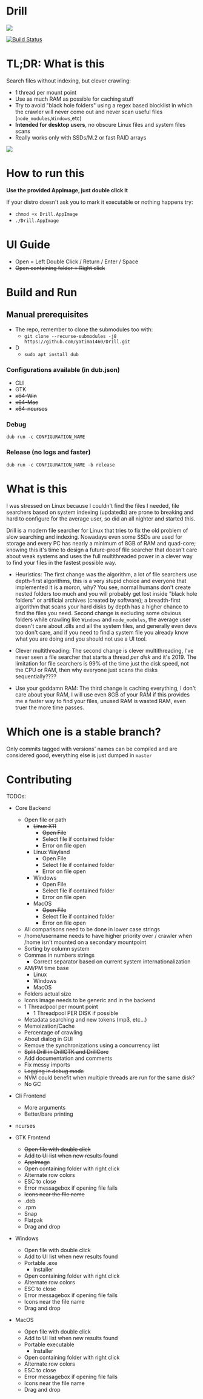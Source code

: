 # Drill

![](https://repository-images.githubusercontent.com/184500340/186b3200-75cb-11e9-9f5b-6dd249573076)

[![Build Status](https://travis-ci.org/yatima1460/Drill.svg?branch=master)](https://travis-ci.org/yatima1460/Drill)

# TL;DR: What is this

Search files without indexing, but clever crawling:
- 1 thread per mount point
- Use as much RAM as possible for caching stuff
- Try to avoid "black hole folders" using a regex based blocklist in which the crawler will never come out and never scan useful files (`node_modules`,`Windows`,etc)
- **Intended for desktop users**, no obscure Linux files and system files scans
- Really works only with SSDs/M.2 or fast RAID arrays


![](https://raw.githubusercontent.com/yatima1460/Drill/gh-pages/screenshot.png)

# How to run this

**Use the provided AppImage, just double click it**

If your distro doesn't ask you to mark it executable or nothing happens try:
- `chmod +x Drill.AppImage`
- `./Drill.AppImage`

# UI Guide

- Open                    = Left Double Click / Return / Enter / Space
- ~~Open containing folder  = Right click~~



# Build and Run

## Manual prerequisites

- The repo, remember to clone the submodules too with:
    - `git clone --recurse-submodules -j8 https://github.com/yatima1460/Drill.git`
- D
    - `sudo apt install dub`

### Configurations available (in dub.json)

- CLI
- GTK
- ~~x64-Win~~
- ~~x64-Mac~~
- ~~x64-ncurses~~

### Debug
```
dub run -c CONFIGURATION_NAME
```

### Release (no logs and faster)
```
dub run -c CONFIGURATION_NAME -b release
```

# What is this

I was stressed on Linux because I couldn't find the files I needed, file searchers based on system indexing (updatedb) are prone to breaking and hard to configure for the average user, so did an all nighter and started this.

Drill is a modern file searcher for Linux that tries to fix the old problem of slow searching and indexing.
Nowadays even some SSDs are used for storage and every PC has nearly a minimum of 8GB of RAM and quad-core;
knowing this it's time to design a future-proof file searcher that doesn't care about weak systems and uses the full multithreaded power in a clever way to find your files in the fastest possible way.

* Heuristics:
The first change was the algorithm, a lot of file searchers use depth-first algorithms, this is a very stupid choice and everyone that implemented it is a moron, why? 
You see, normal humans don't create nested folders too much and you will probably get lost inside "black hole folders" or artificial archives (created by software); a breadth-first algorithm that scans your hard disks by depth has a higher chance to find the files you need.
Second change is excluding some obvious folders while crawling like `Windows` and `node_modules`, the average user doesn't care about .dlls and all the system files, and generally even devs too don't care, and if you need to find a system file you already know what you are doing and you should not use a UI tool.

* Clever multithreading: The second change is clever multithreading, I've never seen a file searcher that starts a thread *per disk* and it's 2019. The limitation for file searchers is 99% of the time just the disk speed, not the CPU or RAM, then why everyone just scans the disks sequentially????

* Use your goddamn RAM: The third change is caching everything, I don't care about your RAM, I will use even 8GB of your RAM if this provides me a faster way to find your files, unused RAM is wasted RAM, even truer the more time passes.

# Which one is a stable branch?
Only commits tagged with versions' names can be compiled and are considered good, everything else is just dumped in `master`

# Contributing
TODOs:

- Core Backend
    - Open file or path
        - ~~Linux X11~~
            - ~~Open File~~
            - Select file if contained folder
            - Error on file open
        - Linux Wayland
            - Open File
            - Select file if contained folder
            - Error on file open
        - Windows
            - Open File
            - Select file if contained folder
            - Error on file open
        - MacOS
            - ~~Open File~~
            - Select file if contained folder
            - Error on file open
    - All comparisons need to be done in lower case strings
    - /home/username needs to have higher priority over / crawler when /home isn't mounted on a secondary mountpoint
    - Sorting by column system
    - Commas in numbers strings
        - Correct separator based on current system internationalization
    - AM/PM time base
        - Linux
        - Windows
        - MacOS
    - Folders actual size
    - Icons image needs to be generic and in the backend
    - 1 Threadpool per mount point
        - 1 Threadpool PER DISK if possible
    - Metadata searching and new tokens (mp3, etc...)
    - Memoization/Cache
    - Percentage of crawling
    - About dialog in GUI
    - Remove the synchronizations using a concurrency list
    - ~~Split Drill in DrillGTK and DrillCore~~
    - Add documentation and comments
    - Fix messy imports
    - ~~Logging in debug mode~~
    - NVM could benefit when multiple threads are run for the same disk?
    - No GC

- Cli Frontend
    - More arguments
    - Better/bare printing

- ncurses

- GTK Frontend
    - ~~Open file with double click~~
    - ~~Add to UI list when new results found~~
    - ~~AppImage~~
    - Open containing folder with right click 
    - Alternate row colors
    - ESC to close
    - Error messagebox if opening file fails
    - ~~Icons near the file name~~
    - .deb
    - .rpm
    - Snap
    - Flatpak
    - Drag and drop

- Windows
    - Open file with double click
    - Add to UI list when new results found
    - Portable .exe
        - Installer
    - Open containing folder with right click 
    - Alternate row colors
    - ESC to close
    - Error messagebox if opening file fails
    - Icons near the file name
    - Drag and drop

- MacOS
    - Open file with double click
    - Add to UI list when new results found
    - Portable executable
        - Installer
    - Open containing folder with right click 
    - Alternate row colors
    - ESC to close
    - Error messagebox if opening file fails
    - Icons near the file name
    - Drag and drop
